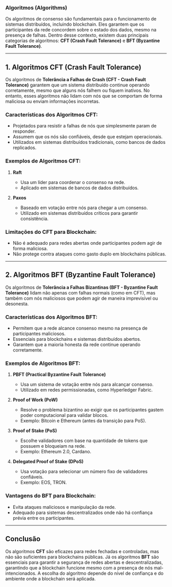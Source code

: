 ### **Algoritmos (Algorithms)**

Os algoritmos de consenso são fundamentais para o funcionamento de sistemas distribuídos, incluindo blockchain. Eles garantem que os participantes da rede concordem sobre o estado dos dados, mesmo na presença de falhas. Dentro desse contexto, existem duas principais categorias de algoritmos: **CFT (Crash Fault Tolerance)** e **BFT (Byzantine Fault Tolerance)**.

---

## **1. Algoritmos CFT (Crash Fault Tolerance)**

Os algoritmos de **Tolerância a Falhas de Crash (CFT - Crash Fault Tolerance)** garantem que um sistema distribuído continue operando corretamente, mesmo que alguns nós falhem ou fiquem inativos. No entanto, esses algoritmos não lidam com nós que se comportam de forma maliciosa ou enviam informações incorretas.

### **Características dos Algoritmos CFT:**
- Projetados para resistir a falhas de nós que simplesmente param de responder.
- Assumem que os nós são confiáveis, desde que estejam operacionais.
- Utilizados em sistemas distribuídos tradicionais, como bancos de dados replicados.

### **Exemplos de Algoritmos CFT:**
1. **Raft**  
   - Usa um líder para coordenar o consenso na rede.
   - Aplicado em sistemas de bancos de dados distribuídos.
  
2. **Paxos**  
   - Baseado em votação entre nós para chegar a um consenso.
   - Utilizado em sistemas distribuídos críticos para garantir consistência.

### **Limitações do CFT para Blockchain:**
- Não é adequado para redes abertas onde participantes podem agir de forma maliciosa.
- Não protege contra ataques como gasto duplo em blockchains públicas.

---

## **2. Algoritmos BFT (Byzantine Fault Tolerance)**

Os algoritmos de **Tolerância a Falhas Bizantinas (BFT - Byzantine Fault Tolerance)** lidam não apenas com falhas normais (como em CFT), mas também com nós maliciosos que podem agir de maneira imprevisível ou desonesta.

### **Características dos Algoritmos BFT:**
- Permitem que a rede alcance consenso mesmo na presença de participantes maliciosos.
- Essenciais para blockchains e sistemas distribuídos abertos.
- Garantem que a maioria honesta da rede continue operando corretamente.

### **Exemplos de Algoritmos BFT:**
1. **PBFT (Practical Byzantine Fault Tolerance)**  
   - Usa um sistema de votação entre nós para alcançar consenso.
   - Utilizado em redes permissionadas, como Hyperledger Fabric.

2. **Proof of Work (PoW)**  
   - Resolve o problema bizantino ao exigir que os participantes gastem poder computacional para validar blocos.
   - Exemplo: Bitcoin e Ethereum (antes da transição para PoS).

3. **Proof of Stake (PoS)**  
   - Escolhe validadores com base na quantidade de tokens que possuem e bloqueiam na rede.
   - Exemplo: Ethereum 2.0, Cardano.

4. **Delegated Proof of Stake (DPoS)**  
   - Usa votação para selecionar um número fixo de validadores confiáveis.
   - Exemplo: EOS, TRON.

### **Vantagens do BFT para Blockchain:**
- Evita ataques maliciosos e manipulação da rede.
- Adequado para sistemas descentralizados onde não há confiança prévia entre os participantes.

---

## **Conclusão**
Os algoritmos **CFT** são eficazes para redes fechadas e controladas, mas não são suficientes para blockchains públicas. Já os algoritmos **BFT** são essenciais para garantir a segurança de redes abertas e descentralizadas, garantindo que a blockchain funcione mesmo com a presença de nós mal-intencionados. A escolha do algoritmo depende do nível de confiança e do ambiente onde a blockchain será aplicada.